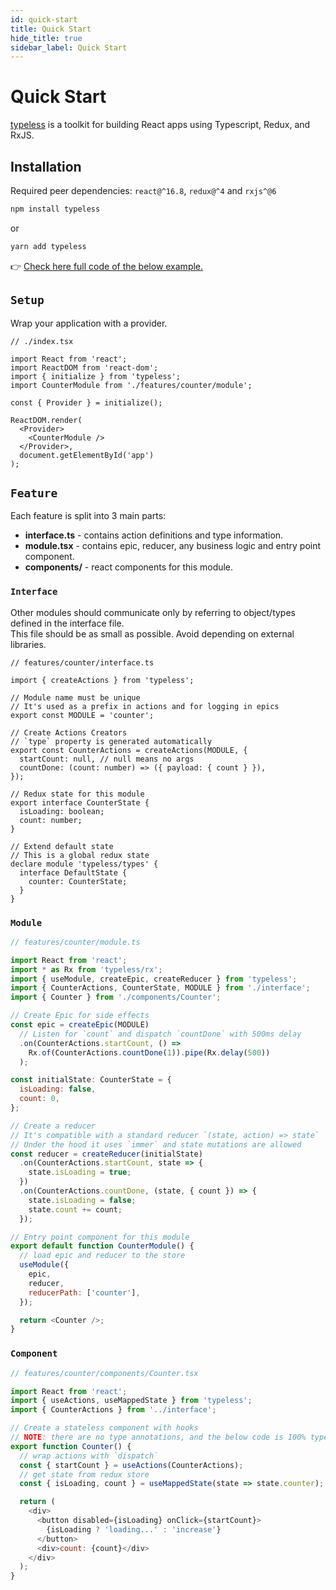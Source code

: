 ```yaml
---
id: quick-start
title: Quick Start
hide_title: true
sidebar_label: Quick Start
---
```


# Quick Start
[typeless](https://github.com/typeless-js/typeless) is a toolkit for building React apps using Typescript, Redux, and RxJS.


## Installation

Required peer dependencies: `react@^16.8`, `redux@^4` and `rxjs^@6`

```bash
npm install typeless
```

or

```bash
yarn add typeless
```

👉 [Check here full code of the below example.](https://codesandbox.io/s/x3qwol55xq)


## `Setup`
Wrap your application with a provider.

```tsx
// ./index.tsx

import React from 'react';
import ReactDOM from 'react-dom';
import { initialize } from 'typeless';
import CounterModule from './features/counter/module';

const { Provider } = initialize();

ReactDOM.render(
  <Provider>
    <CounterModule />
  </Provider>,
  document.getElementById('app')
);
```

## `Feature`
Each feature is split into 3 main parts:
- **interface.ts** - contains action definitions and type information.
- **module.tsx** - contains epic, reducer, any business logic and entry point component.
- **components/** - react components for this module.

### `Interface`
Other modules should communicate only by referring to object/types defined in the interface file.  
This file should be as small as possible. Avoid depending on external libraries.  

```tsx
// features/counter/interface.ts

import { createActions } from 'typeless';

// Module name must be unique
// It's used as a prefix in actions and for logging in epics
export const MODULE = 'counter';

// Create Actions Creators
// `type` property is generated automatically
export const CounterActions = createActions(MODULE, {
  startCount: null, // null means no args
  countDone: (count: number) => ({ payload: { count } }),
});

// Redux state for this module
export interface CounterState {
  isLoading: boolean;
  count: number;
}

// Extend default state
// This is a global redux state
declare module 'typeless/types' {
  interface DefaultState {
    counter: CounterState;
  }
}
```

### `Module`

```js
// features/counter/module.ts

import React from 'react';
import * as Rx from 'typeless/rx';
import { useModule, createEpic, createReducer } from 'typeless';
import { CounterActions, CounterState, MODULE } from './interface';
import { Counter } from './components/Counter';

// Create Epic for side effects
const epic = createEpic(MODULE)
  // Listen for `count` and dispatch `countDone` with 500ms delay
  .on(CounterActions.startCount, () =>
    Rx.of(CounterActions.countDone(1)).pipe(Rx.delay(500))
  );

const initialState: CounterState = {
  isLoading: false,
  count: 0,
};

// Create a reducer
// It's compatible with a standard reducer `(state, action) => state`
// Under the hood it uses `immer` and state mutations are allowed
const reducer = createReducer(initialState)
  .on(CounterActions.startCount, state => {
    state.isLoading = true;
  })
  .on(CounterActions.countDone, (state, { count }) => {
    state.isLoading = false;
    state.count += count;
  });

// Entry point component for this module
export default function CounterModule() {
  // load epic and reducer to the store
  useModule({
    epic,
    reducer,
    reducerPath: ['counter'],
  });

  return <Counter />;
}
```

### `Component`

```js
// features/counter/components/Counter.tsx

import React from 'react';
import { useActions, useMappedState } from 'typeless';
import { CounterActions } from '../interface';

// Create a stateless component with hooks
// NOTE: there are no type annotations, and the below code is 100% type-safe!
export function Counter() {
  // wrap actions with `dispatch`
  const { startCount } = useActions(CounterActions);
  // get state from redux store
  const { isLoading, count } = useMappedState(state => state.counter);

  return (
    <div>
      <button disabled={isLoading} onClick={startCount}>
        {isLoading ? 'loading...' : 'increase'}
      </button>
      <div>count: {count}</div>
    </div>
  );
}
```
